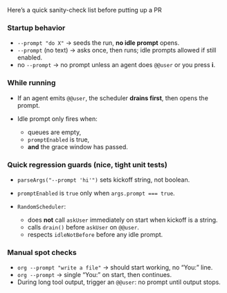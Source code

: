 
Here’s a quick sanity-check list before putting up a PR

### Startup behavior

* `--prompt "do X"` → seeds the run, **no idle prompt** opens.
* `--prompt` (no text) → asks once, then runs; idle prompts allowed if still enabled.
* no `--prompt` → no prompt unless an agent does `@@user` or you press **i**.

### While running

* If an agent emits `@@user`, the scheduler **drains first**, then opens the prompt.
* Idle prompt only fires when:

  * queues are empty,
  * `promptEnabled` is true,
  * **and** the grace window has passed.

### Quick regression guards (nice, tight unit tests)

* `parseArgs("--prompt 'hi'")` sets kickoff string, not boolean.
* `promptEnabled` is `true` only when `args.prompt === true`.
* `RandomScheduler`:

  * does **not** call `askUser` immediately on start when kickoff is a string.
  * calls `drain()` before `askUser` on `@@user`.
  * respects `idleNotBefore` before any idle prompt.

### Manual spot checks

* `org --prompt "write a file"` → should start working, no “You:” line.
* `org --prompt` → single “You:” on start, then continues.
* During long tool output, trigger an `@@user`: no prompt until output stops.

